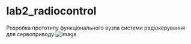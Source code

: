 # lab2_radiocontrol
Розробка прототипу функціонального вузла системи радіокерування для
сервоприводу
![image](https://user-images.githubusercontent.com/57721649/207667468-05c6efd9-9cd6-49b8-8932-9d691930221a.png)
